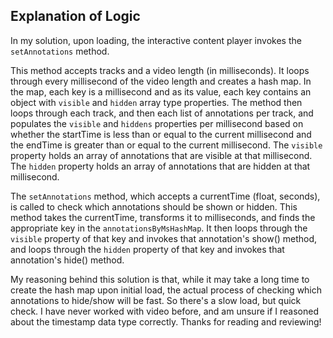## Explanation of Logic

In my solution, upon loading, the interactive content player invokes the <code>setAnnotations</code> method. 

<p>This method accepts tracks and a video length (in milliseconds). It loops through every millisecond of the video length and creates a hash map. In the map, each key is a millisecond and as its value, each key contains an object with <code>visible</code> and <code>hidden</code> array type properties. The method then loops through each track, and then each list of annotations per track, and populates the <code>visible</code> and <code>hiddens</code> properties per millisecond based on whether the startTime is less than or equal to the current millisecond and the endTime is greater than or equal to the current millisecond. The <code>visible</code> property holds an array of annotations that are visible at that millisecond. The <code>hidden</code> property holds an array of annotations that are hidden at that millisecond.</p>

<p>The <code>setAnnotations</code> method, which accepts a currentTime (float, seconds), is called to check which annotations should be shown or hidden. This method takes the currentTime, transforms it to milliseconds, and finds the appropriate key in the <code>annotationsByMsHashMap</code>. It then loops through the <code>visible</code> property of that key and invokes that annotation's show() method, and loops through the <code>hidden</code> property of that key and invokes that annotation's  hide() method.</p>

<p>My reasoning behind this solution is that, while it may take a long time to create the hash map upon initial load, the actual process of checking which annotations to hide/show will be fast. So there's a slow load, but quick check. I have never worked with video before, and am unsure if I reasoned about the timestamp data type correctly. Thanks for reading and reviewing!</p>
